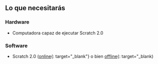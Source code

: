 ## Lo que necesitarás

### Hardware

+ Computadora capaz de ejecutar Scratch 2.0

### Software

+ Scratch 2.0 ([online](https://scratch.mit.edu/projects/editor/){: target="_blank"} o bien [offline](https://scratch.mit.edu/scratch2download/){: target="_blank)